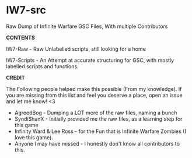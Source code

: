 # IW7-src
Raw Dump of Infinite Warfare GSC Files, With multiple Contributors

**CONTENTS**

IW7-Raw - Raw Unlabelled scripts, still looking for a home

IW7-Scripts - An Attempt at accurate structuring for GSC, with mostly labelled scripts and functions.

**CREDIT**

The Following people helped make this possible (From my knowledge). If you are missing from this list and feel you deserve a place, open an issue and let me know! <3
* AgreedBog - Dumping a LOT more of the raw files, naming a bunch
* SyndiShanX - Initially provided me the raw files, as a learning step for this game
* Infinity Ward & Lee Ross - for the Fun that is Infinite Warfare Zombies (I love this game).
* Anyone I may have missed - I honestly don't know all contributors to this. 

